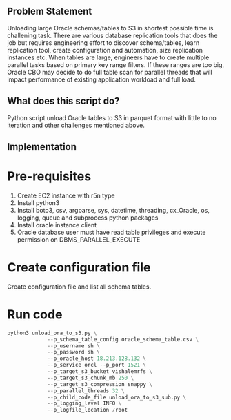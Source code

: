 
## Problem Statement
Unloading large Oracle schemas/tables to S3 in shortest possible time is challening task. There are various database replication tools that does the job but requires engineering effort to discover schema/tables, learn replication tool, create configuration and automation, size replication instances etc. When tables are large, engineers have to create multiple parallel tasks based on primary key range filters. If these ranges are too big, Oracle CBO may decide to do full table scan for parallel threads that will impact performance of existing application workload and full load.

## What does this script do?

Python script unload Oracle tables to S3 in parquet format with little to no iteration and other challenges mentioned above.

## Implementation

# Pre-requisites

1. Create EC2 instance with r5n type
2. Install python3
3. Install boto3, csv, argparse, sys, datetime, threading, cx_Oracle, os, logging, queue and subprocess python packages
4. Install oracle instance client
5. Oracle database user must have read table privileges and execute permission on DBMS_PARALLEL_EXECUTE

# Create configuration file

Create configuration file and list all schema tables.

# Run code

```python
python3 unload_ora_to_s3.py \
             --p_schema_table_config oracle_schema_table.csv \
             --p_username sh \
             --p_password sh \
             --p_oracle_host 18.213.128.132 \
             --p_service orcl --p_port 1521 \
             --p_target_s3_bucket vishalemrfs \
             --p_target_s3_chunk_mb 250 \
             --p_target_s3_compression snappy \
             --p_parallel_threads 32 \
             --p_child_code_file unload_ora_to_s3_sub.py \
             --p_logging_level INFO \
             --p_logfile_location /root
 ```

